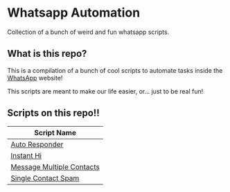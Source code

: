 # Whatsapp Automation

Collection of a bunch of weird and fun whatsapp scripts.



## What is this repo?

This is a compilation of a bunch of cool scripts to automate tasks inside the [WhatsApp](https://web.whatsapp.com/) website!

This scripts are meant to make our life easier, or... just to be real fun!



## Scripts on this repo!!

| Script Name                                                  |
| ------------------------------------------------------------ |
| [Auto Responder](https://github.com/varunp2k/WhatsappAutomation/blob/master/Basic_Scripts/auto_responder.py) |
| [Instant Hi](https://github.com/varunp2k/WhatsappAutomation/blob/master/Basic_Scripts/instant_hi.py) |
| [Message Multiple Contacts](https://github.com/varunp2k/WhatsappAutomation/blob/master/Basic_Scripts/message_multiple_contacts.py) |
| [Single Contact Spam](https://github.com/varunp2k/WhatsappAutomation/blob/master/Basic_Scripts/single_contact_spam.py) |